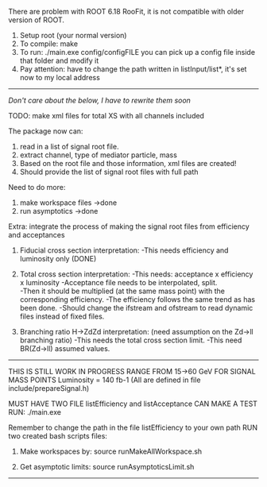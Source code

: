 There are problem with ROOT 6.18 RooFit, it is not compatible with older version of ROOT.



1. Setup root (your normal version)
2. To compile: make
3. To run: ./main.exe config/configFILE 
you can pick up a config file inside that folder and modify it 
4. Pay attention: have to change the path written in listInput/list*, it's set now to my local address



















*********************************************************
*Don't care about the below, I have to rewrite them soon*



TODO: make xml files for total XS with all channels included

The package now can:
1. read in a list of signal root file.
2. extract channel, type of mediator particle, mass
3. Based on the root file and those information, xml files are created!
4. Should provide the list of signal root files with full path


Need to do more:
1. make workspace files ->done
2. run asymptotics ->done


Extra: integrate the process of making the signal root files from efficiency and acceptances
1. Fiducial cross section interpretation: 
-This needs efficiency and luminosity only (DONE)

2. Total cross section interpretation:
-This needs: acceptance x efficiency x luminosity
-Acceptance file needs to be interpolated, split.   
-Then it should be multiplied (at the same mass point) with the corresponding efficiency.
-The efficiency follows the same trend as has been done.
-Should change the ifstream and ofstream to read dynamic files instead of fixed files.


3. Branching ratio H->ZdZd interpretation: (need assumption on the Zd->ll branching ratio)
-This needs the total cross section limit.
-This need BR(Zd->ll) assumed values.

****************************************************************
THIS IS STILL WORK IN PROGRESS 
RANGE FROM 15->60 GeV FOR SIGNAL MASS POINTS
Luminosity = 140 fb-1
(All are defined in file include/prepareSignal.h)

MUST HAVE TWO FILE listEfficiency and listAcceptance
CAN MAKE A TEST RUN:
./main.exe 

Remember to change the path in the file listEfficiency to your own path
RUN two created bash scripts files:
1. Make workspaces by:
source runMakeAllWorkspace.sh

2. Get asymptotic limits:
source runAsymptoticsLimit.sh
********************************************************************

